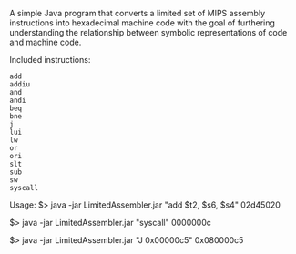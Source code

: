 A simple Java program that converts a limited set of MIPS assembly instructions into hexadecimal machine code with the goal of furthering understanding the relationship between 
symbolic representations of code and machine code. 

Included instructions:

    add
    addiu
    and
    andi
    beq
    bne
    j
    lui
    lw
    or
    ori
    slt
    sub
    sw
    syscall

Usage: 
$> java -jar LimitedAssembler.jar "add $t2, $s6, $s4"
02d45020

$> java -jar LimitedAssembler.jar "syscall"
0000000c


$> java -jar LimitedAssembler.jar "J 0x00000c5"
0x080000c5
